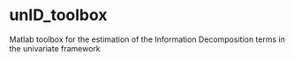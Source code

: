 # unID_toolbox
Matlab toolbox for the estimation of the Information Decomposition terms in the univariate framework
